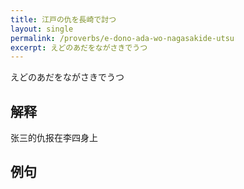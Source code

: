 ```yaml
---
title: 江戸の仇を長崎で討つ
layout: single
permalink: /proverbs/e-dono-ada-wo-nagasakide-utsu
excerpt: えどのあだをながさきでうつ
---
```


えどのあだをながさきでうつ

## 解释

张三的仇报在李四身上

## 例句

